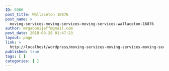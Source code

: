 ```yaml
---
ID: 6986
post_title: Wallaceton 16876
post_name: >
  moving-services-moving-services-moving-services-wallaceton-16876
author: mrgabonijeff@gmail.com
post_date: 2018-03-28 01:47:23
layout: page
link: >
  http://localhost/wordpress/moving-services-moving-services-moving-services-wallaceton-16876/
published: true
tags: [ ]
categories: [ ]
---
```

